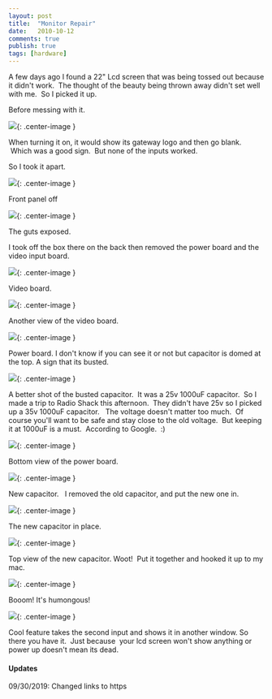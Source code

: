```yaml
---
layout: post
title:  "Monitor Repair"
date:   2010-10-12
comments: true
publish: true
tags: [hardware]
---
```

A few days ago I found a 22" Lcd screen that was being tossed out because it didn't work.  The thought of the beauty being thrown away didn't set well with me.  So I picked it up.  

Before messing with it.

![][1]{: .center-image }

When turning it on, it would show its gateway logo and then go blank.  Which was a good sign.  But none of the inputs worked.  

So I took it apart.  

<!--excerpt-->

![][3]{: .center-image }

Front panel off

![][5]{: .center-image }

The guts exposed.

I took off the box there on the back then removed the power board and the video input board.  

![][7]{: .center-image }

Video board.

![][9]{: .center-image }

Another view of the video board.

![][11]{: .center-image }

Power board.
I don't know if you can see it or not but capacitor is domed at the top. A sign that its busted.  

![][13]{: .center-image }

A better shot of the busted capacitor. 
It was a 25v 1000uF capacitor.  So I made a trip to Radio Shack this afternoon.  They didn't have 25v so I picked up a 35v 1000uF capacitor.   The voltage doesn't matter too much.  Of course you'll want to be safe and stay close to the old voltage.  But keeping it at 1000uF is a must.  According to Google.  :)  

![][15]{: .center-image }

Bottom view of the power board.

![][17]{: .center-image }

New capacitor.
 
I removed the old capacitor, and put the new one in.  

![][19]{: .center-image }

The new capacitor in place.

![][21]{: .center-image }

Top view of the new capacitor.
Woot!  Put it together and hooked it up to my mac.  

![][23]{: .center-image }

Booom!
It's humongous!

![][25]{: .center-image }

Cool feature takes the second input and shows it in another window.
So there you have it.  Just because  your lcd screen won't show anything or power up doesn't mean its dead.

[1]: https://4.bp.blogspot.com/_BMKBVRf6mio/TLUvMNCoJTI/AAAAAAAAAXU/MUP5lRIfsek/s320/2010-10-11+14.38.55.jpg
[3]: https://1.bp.blogspot.com/_BMKBVRf6mio/TLUvUOIDMqI/AAAAAAAAAXY/ywpjjsZHr7E/s320/2010-10-11+14.47.26.jpg
[5]: https://4.bp.blogspot.com/_BMKBVRf6mio/TLUvcxq9tDI/AAAAAAAAAXc/KGlyAZJpIY0/s320/2010-10-11+14.48.59.jpg
[7]: https://2.bp.blogspot.com/_BMKBVRf6mio/TLUvlwKCR_I/AAAAAAAAAXg/LuA2-EsHiLk/s320/2010-10-11+15.11.19.jpg
[9]: https://4.bp.blogspot.com/_BMKBVRf6mio/TLUvvHjZS-I/AAAAAAAAAXk/xUEQgACC1Do/s320/2010-10-11+15.12.32.jpg
[11]: https://1.bp.blogspot.com/_BMKBVRf6mio/TLUwAirVnxI/AAAAAAAAAXs/Pc5tDXK3gEU/s320/2010-10-12+19.38.17.jpg
[13]: https://4.bp.blogspot.com/_BMKBVRf6mio/TLUv4RSSGUI/AAAAAAAAAXo/sy-kNp0u48o/s320/2010-10-11+18.23.18.jpg
[15]: https://1.bp.blogspot.com/_BMKBVRf6mio/TLUwKL0-WNI/AAAAAAAAAXw/SHrr-xES74U/s320/2010-10-12+19.38.32.jpg
[17]: https://1.bp.blogspot.com/_BMKBVRf6mio/TLUwVB9WufI/AAAAAAAAAX0/Xcy0dtjZ9cs/s320/2010-10-12+19.38.47.jpg
[19]: https://4.bp.blogspot.com/_BMKBVRf6mio/TLUwe001zAI/AAAAAAAAAX4/s1yMnZSJU88/s320/2010-10-12+19.45.32.jpg
[21]: https://3.bp.blogspot.com/_BMKBVRf6mio/TLUwooEsVrI/AAAAAAAAAX8/7fqwhDoOswY/s320/2010-10-12+19.45.43.jpg
[23]: https://1.bp.blogspot.com/_BMKBVRf6mio/TLUwv626tkI/AAAAAAAAAYA/Q_pN5mNgoO8/s320/2010-10-12+21.40.31.jpg
[25]: https://4.bp.blogspot.com/_BMKBVRf6mio/TLUw5JlnOeI/AAAAAAAAAYE/UEdMMVSyxDc/s320/2010-10-12+22.01.45.jpg

#### Updates
09/30/2019: Changed links to https